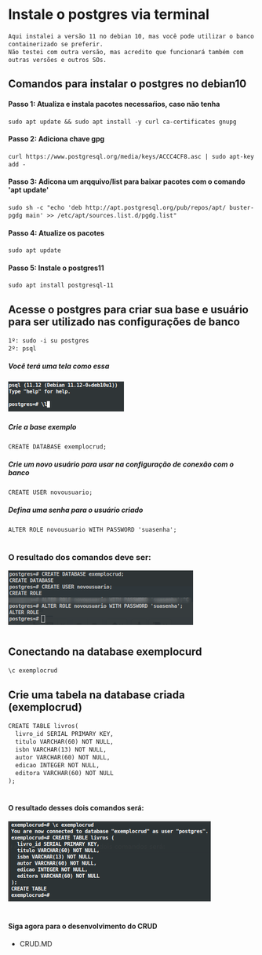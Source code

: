 # Instale o postgres via terminal

```
Aqui instalei a versão 11 no debian 10, mas você pode utilizar o banco containerizado se preferir. 
Não testei com outra versão, mas acredito que funcionará também com outras versões e outros SOs.
```

## Comandos para instalar o postgres no debian10

#### Passo 1: Atualiza e instala pacotes necessaŕios, caso não tenha

```
sudo apt update && sudo apt install -y curl ca-certificates gnupg
```

#### Passo 2: Adiciona chave gpg

```
curl https://www.postgresql.org/media/keys/ACCC4CF8.asc | sudo apt-key add -
```
#### Passo 3: Adicona um arqquivo/list para baixar pacotes com o comando 'apt update'

```
sudo sh -c "echo 'deb http://apt.postgresql.org/pub/repos/apt/ buster-pgdg main' >> /etc/apt/sources.list.d/pgdg.list"
```

#### Passo 4: Atualize os pacotes

```
sudo apt update
```

#### Passo 5: Instale o postgres11

```
sudo apt install postgresql-11
```

## Acesse o postgres para criar sua base e usuário para ser utilizado nas configurações de banco

```
1º: sudo -i su postgres
2º: psql

```
##### Você terá uma tela como essa

![](img/Acesso1psql.png)

##### Crie a base exemplo 

```
CREATE DATABASE exemplocrud;
```

##### Crie um novo usuário para usar na configuração de conexão com o banco

```
CREATE USER novousuario;
```

##### Defina uma senha para o usuário criado

```
ALTER ROLE novousuario WITH PASSWORD 'suasenha';
```
#
### O resultado dos comandos deve ser:

![](img/resultadopsql.png)

#
## Conectando na database exemplocurd

```
\c exemplocrud
```

## Crie uma tabela na database criada (exemplocrud)

```
CREATE TABLE livros(
  livro_id SERIAL PRIMARY KEY,
  titulo VARCHAR(60) NOT NULL,
  isbn VARCHAR(13) NOT NULL,
  autor VARCHAR(60) NOT NULL,
  edicao INTEGER NOT NULL,
  editora VARCHAR(60) NOT NULL
);
```
#
#### O resultado desses dois comandos será:

![](img/criadatabase.png)

#
#### Siga agora para o desenvolvimento do CRUD
- CRUD.MD